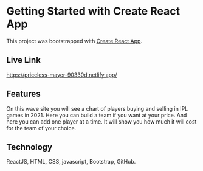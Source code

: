 # Getting Started with Create React App

This project was bootstrapped with [Create React App](https://github.com/facebook/create-react-app).

## Live Link
https://priceless-mayer-90330d.netlify.app/

## Features
On this wave site you will see a chart of players buying and selling in IPL games in 2021. Here you can build a team if you want at your price. And here you can add one player at a time. It will show you how much it will cost for the team of your choice.

## Technology
ReactJS, HTML, CSS, javascript, Bootstrap, GitHub.

